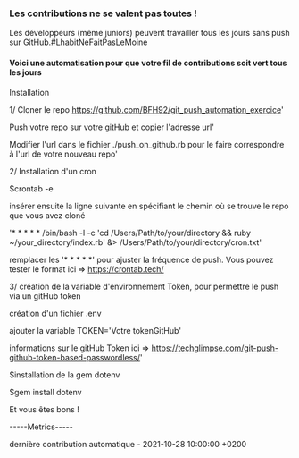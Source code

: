 ### Les contributions ne se valent pas toutes !
Les développeurs (même juniors) peuvent travailler tous les jours sans push sur GitHub.#LhabitNeFaitPasLeMoine
#### Voici une automatisation pour que votre fil de contributions soit vert tous les jours 
Installation 

 1/ Cloner le repo https://github.com/BFH92/git_push_automation_exercice'
 
 Push votre repo sur votre gitHub et copier l'adresse url'
 
 Modifier l'url dans le fichier ./push_on_github.rb pour le faire correspondre à l'url de votre nouveau repo'
 
2/ Installation d'un cron 

$crontab -e 
 
insérer ensuite la ligne suivante en spécifiant le chemin où se trouve le repo que vous avez cloné

 '* * * * * /bin/bash -l -c 'cd /Users/Path/to/your/directory && ruby ~/your_directory/index.rb' &> /Users/Path/to/your/directory/cron.txt'
 
remplacer les '* * * * *' pour ajuster la fréquence de push. Vous pouvez tester le format ici => https://crontab.tech/

3/ création de la variable d'environnement Token, pour permettre le push via un gitHub token

création d'un fichier .env
 
ajouter la variable TOKEN='Votre tokenGitHub'
 
informations sur le gitHub Token ici => https://techglimpse.com/git-push-github-token-based-passwordless/'
 
$installation de la gem dotenv
 
$gem install dotenv
 
Et vous êtes bons ! 
 
-----Metrics-----

dernière contribution automatique - 2021-10-28 10:00:00 +0200
